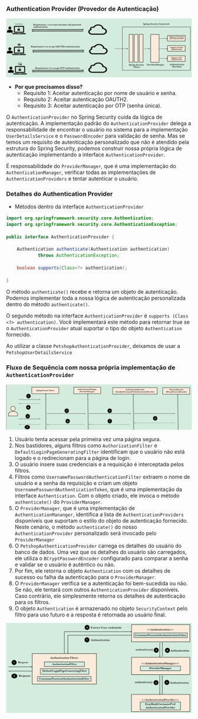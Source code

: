### Authentication Provider (Provedor de Autenticação)

![Authentication Provider](./img/spring_security_authentication_provider.png)

* **Por que precisamos disso?**
    * Requisito 1: Aceitar autenticação por nome de usuário e senha.
    * Requisito 2: Aceitar autenticação OAUTH2.
    * Requisito 3: Aceitar autenticação por OTP (senha única).

O `AuthenticationProvider` no Spring Security cuida da lógica de autenticação. A implementação padrão
do `AuthenticationProvider` delega a responsabilidade de encontrar o usuário no sistema para a
implementação `UserDetailsService` e o `PasswordEncoder` para validação de senha. Mas se temos um requisito de
autenticação personalizado que não é atendido pela estrutura do Spring Security, podemos construir nossa própria lógica
de autenticação implementando a interface `AuthenticationProvider`.

É responsabilidade do `ProviderManager`, que é uma implementação do `AuthenticationManager`, verificar todas as
implementações de `AuthenticationProviders` e tentar autenticar o usuário.

### Detalhes do Authentication Provider

* Métodos dentro da interface `AuthenticationProvider`

```java
import org.springframework.security.core.Authentication;
import org.springframework.security.core.AuthenticationException;

public interface AuthenticationProvider {

	Authentication authenticate(Authentication authentication)
			throws AuthenticationException;

	boolean supports(Class<?> authentication);

}
```

O método `authenticate()` recebe e retorna um objeto de autenticação. Podemos implementar toda a nossa lógica de
autenticação personalizada dentro do método `authenticate()`.

O segundo método na interface `AuthenticationProvider` é `supports (Class <?> authentication)`. Você implementará este
método para retornar true se o `AuthenticationProvider` atual suportar o tipo do objeto `Authentication` fornecido.

Ao utilizar a classe `PetshopAuthenticationProvider`, deixamos de usar a `PetshopUserDetailsService`

### Fluxo de Sequência com nossa própria implementação de `AuthenticationProvider`

![With our own AuthenticationProvider implementation 1](./img/spring_security_sequence_flow_with_AuthenticationProvider_implementation.png)

1. Usuário tenta acessar pela primeira vez uma página segura.
2. Nos bastidores, alguns filtros como `AuthorizationFilter` e `DefaultLoginPageGeneratingFilter` identificam que o
   usuário não está logado e o redirecionam para a página de login.
3. O usuário insere suas credenciais e a requisição é interceptada pelos filtros.
4. Filtros como `UsernamePasswordAuthenticationFilter` extraem o nome de usuário e a senha da requisição e criam um
   objeto `UsernamePasswordAuthenticationToken`, que é uma implementação da interface `Authentication`. Com o objeto
   criado, ele invoca o método `authenticate()` do `ProviderManager`.
5. O `ProviderManager`, que é uma implementação de `AuthenticationMananger`, identifica a lista
   de `AuthenticationProviders` disponíveis que suportam o estilo do objeto de autenticação fornecido. Neste cenário, o
   método `authenticate()` do nosso `AuthenticationProvider` personalizado será invocado pelo `ProviderManager`
6. O `PetshopAuthenticationProvider` carrega os detalhes do usuário do banco de dados. Uma vez que os detalhes do
   usuário são carregados, ele utiliza o `BCryptPasswordEncoder` configurado para comparar a senha e validar se o
   usuário é autêntico ou não.
7. Por fim, ele retorna o objeto `Authentication` com os detalhes de sucesso ou falha da autenticação para
   o `ProviderManager`.
8. O `ProviderManager` verifica se a autenticação foi bem-sucedida ou não. Se não, ele tentará com
   outros `AuthenticationProvider` disponíveis. Caso contrário, ele simplesmente retorna os detalhes de autenticação
   para os filtros.
9. O objeto `Authentication` é armazenado no objeto `SecurityContext` pelo filtro para uso futuro e a resposta é
   retornada ao usuário final.

![With our own AuthenticationProvider implementation 2](./img/spring_security_sequence_flow_with_AuthenticationProvider.png)
